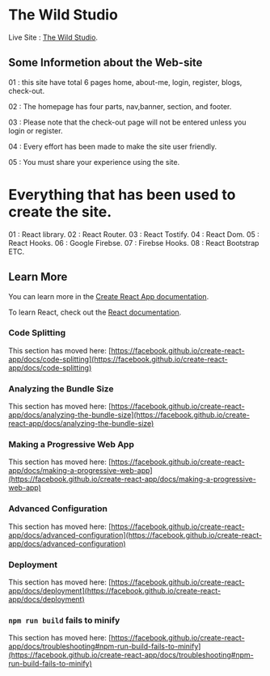 # The Wild Studio

Live Site : [The Wild Studio](https://the-forest-studio.firebaseapp.com/).

## Some Informetion about the Web-site
01 : this site have total 6 pages home, about-me, login, register, blogs, check-out.

02 : The homepage has four parts, nav,banner, section, and footer.

03 : Please note that the check-out page will not be entered unless you login or register.

04 : Every effort has been made to make the site user friendly.

05 : You must share your experience using the site.

# Everything that has been used to create the site.
01 : React library.
02 : React Router.
03 : React Tostify.
04 : React Dom.
05 : React Hooks.
06 : Google Firebse.
07 : Firebse Hooks.
08 : React Bootstrap ETC.






## Learn More

You can learn more in the [Create React App documentation](https://facebook.github.io/create-react-app/docs/getting-started).

To learn React, check out the [React documentation](https://reactjs.org/).

### Code Splitting

This section has moved here: [https://facebook.github.io/create-react-app/docs/code-splitting](https://facebook.github.io/create-react-app/docs/code-splitting)

### Analyzing the Bundle Size

This section has moved here: [https://facebook.github.io/create-react-app/docs/analyzing-the-bundle-size](https://facebook.github.io/create-react-app/docs/analyzing-the-bundle-size)

### Making a Progressive Web App

This section has moved here: [https://facebook.github.io/create-react-app/docs/making-a-progressive-web-app](https://facebook.github.io/create-react-app/docs/making-a-progressive-web-app)

### Advanced Configuration

This section has moved here: [https://facebook.github.io/create-react-app/docs/advanced-configuration](https://facebook.github.io/create-react-app/docs/advanced-configuration)

### Deployment

This section has moved here: [https://facebook.github.io/create-react-app/docs/deployment](https://facebook.github.io/create-react-app/docs/deployment)

### `npm run build` fails to minify

This section has moved here: [https://facebook.github.io/create-react-app/docs/troubleshooting#npm-run-build-fails-to-minify](https://facebook.github.io/create-react-app/docs/troubleshooting#npm-run-build-fails-to-minify)
